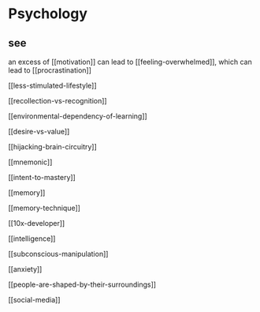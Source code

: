 # Psychology

## see

an excess of [[motivation]] can lead to [[feeling-overwhelmed]], which can lead to [[procrastination]]

[[less-stimulated-lifestyle]]

[[recollection-vs-recognition]]

[[environmental-dependency-of-learning]]

[[desire-vs-value]]

[[hijacking-brain-circuitry]]

[[mnemonic]]

[[intent-to-mastery]]

[[memory]]

[[memory-technique]]

[[10x-developer]]

[[intelligence]]

[[subconscious-manipulation]]

[[anxiety]]

[[people-are-shaped-by-their-surroundings]]

[[social-media]]
